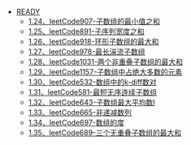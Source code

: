 

* [READY]()
    - [1.24、leetCode907-子数组的最小值之和]()	
    - [1.25、leetCode891-子序列宽度之和]()
    - [1.26、leetCode918-环形子数组的最大和]()
    - [1.27、leetCode978-最长湍流子数组]()
    - [1.28、leetCode1031-两个非重叠子数组的最大和]()
    - [1.29、leetCode1157-子数组中占绝大多数的元素]()
    - [1.30、leetCode532-数组中的k-diff数对]()
    - [1.31、leetCode581-最短无序连续子数组]()
    - [1.32、leetCode643-子数组最大平均数I]()
    - [1.33、leetCode665-非递减数列]()
    - [1.34、leetCode697-数组的度]()
    - [1.35、leetCode689-三个无重叠子数组的最大和]()

